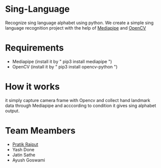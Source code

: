 # Sing-Language
Recognize sing language alphabet using python. We create a simple sing language recognition project 
with the help of [Mediapipe](https://google.github.io/mediapipe/) and [OpenCV](https://opencv.org/)

# Requirements
  * Mediapipe (install it by " pip3 install mediapipe ")
  * OpenCV (install it by " pip3 install opencv-python ")
# How it works
it simply capture camera frame with Opencv and collect hand landmark data through Mediapipe and 
acccording to condition it gives sing alphabet output.

# Team Meambers
   * [Pratik Rajput](https://www.linkedin.com/in/pratik-rajput-214427258/)
   * Yash Done
   * Jatin Sathe
   * Ayush Goswami
